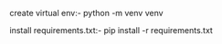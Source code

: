 create virtual env:- 
python -m venv venv

install requirements.txt:- 
pip install -r requirements.txt
